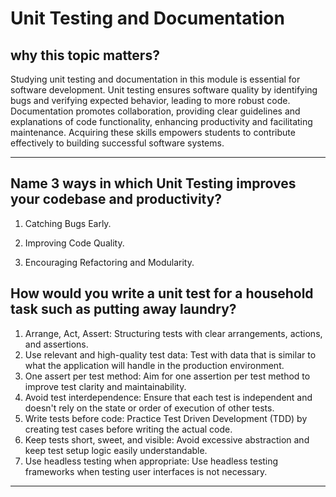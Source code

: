 # Unit Testing and Documentation

## why this topic matters?

Studying unit testing and documentation in this module is essential for software development. Unit testing ensures software quality by identifying bugs and verifying expected behavior, leading to more robust code. Documentation promotes collaboration, providing clear guidelines and explanations of code functionality, enhancing productivity and facilitating maintenance. Acquiring these skills empowers students to contribute effectively to building successful software systems.

---

## Name 3 ways in which Unit Testing improves your codebase and productivity?

1. Catching Bugs Early.

2. Improving Code Quality.

3. Encouraging Refactoring and Modularity.

## How would you write a unit test for a household task such as putting away laundry?

1. Arrange, Act, Assert: Structuring tests with clear arrangements, actions, and assertions.
2. Use relevant and high-quality test data: Test with data that is similar to what the application will handle in the production environment.
3. One assert per test method: Aim for one assertion per test method to improve test clarity and maintainability.
4. Avoid test interdependence: Ensure that each test is independent and doesn't rely on the state or order of execution of other tests.
5. Write tests before code: Practice Test Driven Development (TDD) by creating test cases before writing the actual code.
6. Keep tests short, sweet, and visible: Avoid excessive abstraction and keep test setup logic easily understandable.
7. Use headless testing when appropriate: Use headless testing frameworks when testing user interfaces is not necessary.

---


